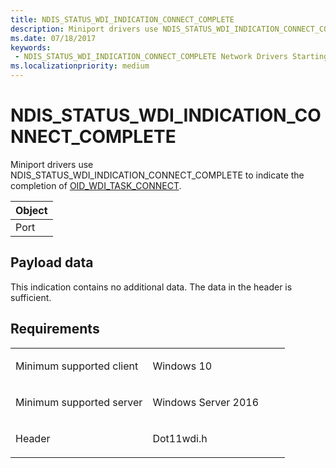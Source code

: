 ```yaml
---
title: NDIS_STATUS_WDI_INDICATION_CONNECT_COMPLETE
description: Miniport drivers use NDIS_STATUS_WDI_INDICATION_CONNECT_COMPLETE to indicate the completion of OID_WDI_TASK_CONNECT.
ms.date: 07/18/2017
keywords:
 - NDIS_STATUS_WDI_INDICATION_CONNECT_COMPLETE Network Drivers Starting with Windows Vista
ms.localizationpriority: medium
---
```


# NDIS\_STATUS\_WDI\_INDICATION\_CONNECT\_COMPLETE


Miniport drivers use NDIS\_STATUS\_WDI\_INDICATION\_CONNECT\_COMPLETE to indicate the completion of [OID\_WDI\_TASK\_CONNECT](oid-wdi-task-connect.md).

| Object |
|--------|
| Port   |

 

## Payload data


This indication contains no additional data. The data in the header is sufficient.

Requirements
------------

<table>
<colgroup>
<col width="50%" />
<col width="50%" />
</colgroup>
<tbody>
<tr class="odd">
<td><p>Minimum supported client</p></td>
<td><p>Windows 10</p></td>
</tr>
<tr class="even">
<td><p>Minimum supported server</p></td>
<td><p>Windows Server 2016</p></td>
</tr>
<tr class="odd">
<td><p>Header</p></td>
<td>Dot11wdi.h</td>
</tr>
</tbody>
</table>

 

 





